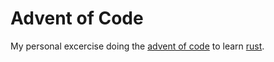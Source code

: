 # Advent of Code
My personal excercise doing the [advent of code](https://adventofcode.com/) to learn [rust](https://www.rust-lang.org/).
